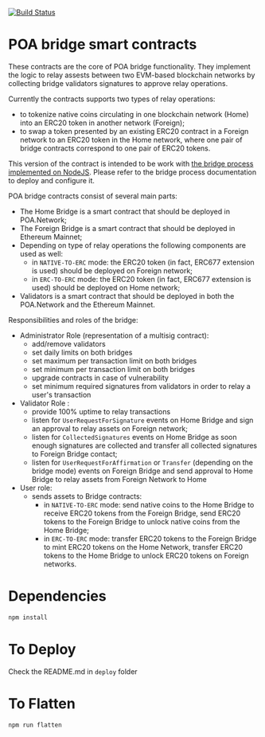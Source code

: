 [![Build Status](https://travis-ci.org/poanetwork/poa-parity-bridge-contracts.svg?branch=master)](https://travis-ci.org/poanetwork/poa-parity-bridge-contracts)

# POA bridge smart contracts
These contracts are the core of POA bridge functionality. They implement the logic to relay assests between
two EVM-based blockchain networks by collecting bridge validators signatures to approve relay operations.

Currently the contracts supports two types of relay operations:
* to tokenize native coins circulating in one blockchain network (Home) into an ERC20 token in another network (Foreign);
* to swap a token presented by an existing ERC20 contract in a Foreign network to an ERC20 token in the Home network, where one pair of bridge contracts correspond to one pair of ERC20 tokens.

This version of the contract is intended to be work with [the bridge process implemented on NodeJS](https://github.com/poanetwork/bridge-nodejs).
Please refer to the bridge process documentation to deploy and configure it.

POA bridge contracts consist of several main parts:
* The Home Bridge is a smart contract that should be deployed in POA.Network;
* The Foreign Bridge is a smart contract that should be deployed in Ethereum Mainnet;
* Depending on type of relay operations the following components are used as well:
  * in `NATIVE-TO-ERC` mode: the ERC20 token (in fact, ERC677 extension is used) should be deployed on Foreign network;
  * in `ERC-TO-ERC` mode: the ERC20 token (in fact, ERC677 extension is used) should be deployed on Home network;
* Validators is a smart contract that should be deployed in both the POA.Network and the Ethereum Mainnet.

Responsibilities and roles of the bridge:
- Administrator Role (representation of a multisig contract):
  - add/remove validators
  - set daily limits on both bridges
  - set maximum per transaction limit on both bridges
  - set minimum per transaction limit on both bridges
  - upgrade contracts in case of vulnerability
  - set minimum required signatures from validators in order to relay a user's transaction
- Validator Role :
  - provide 100% uptime to relay transactions
  - listen for `UserRequestForSignature` events on Home Bridge and sign an approval to relay assets on Foreign network;
  - listen for `CollectedSignatures` events on Home Bridge as soon enough signatures are collected and transfer all collected signatures to Foreign Bridge contact;
  - listen for `UserRequestForAffirmation` or `Transfer` (depending on the bridge mode) events on Foreign Bridge and send approval to Home Bridge to relay assets from Foreign Network to Home
- User role:
  - sends assets to Bridge contracts:
    - in `NATIVE-TO-ERC` mode: send native coins to the Home Bridge to receive ERC20 tokens from the Foreign Bridge, send ERC20 tokens to the Foreign Bridge to unlock native coins from the Home Bridge;
    - in `ERC-TO-ERC` mode: transfer ERC20 tokens to the Foreign Bridge to mint ERC20 tokens on the Home Network, transfer ERC20 tokens to the Home Bridge to unlock ERC20 tokens on Foreign networks. 

# Dependencies
```bash
npm install
```

# To Deploy
Check the README.md in `deploy` folder

# To Flatten
```bash
npm run flatten
```
